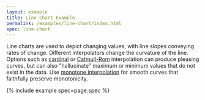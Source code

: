 ```yaml
---
layout: example
title: Line Chart Example
permalink: /examples/line-chart/index.html
spec: line-chart
---
```


Line charts are used to depict changing values, with line slopes conveying rates of change. Different interpolators change the curvature of the line. Options such as [cardinal](https://en.wikipedia.org/wiki/Cubic_Hermite_spline#Cardinal_spline) or [Catmull-Rom](https://en.wikipedia.org/wiki/Cubic_Hermite_spline#Catmull.E2.80.93Rom_spline) interpolation can produce pleasing curves, but can also "hallucinate" maximum or minimum values that do not exist in the data. Use [monotone interpolation](https://en.wikipedia.org/wiki/Monotone_cubic_interpolation) for smooth curves that faithfully preserve monotonicity.

{% include example spec=page.spec %}
